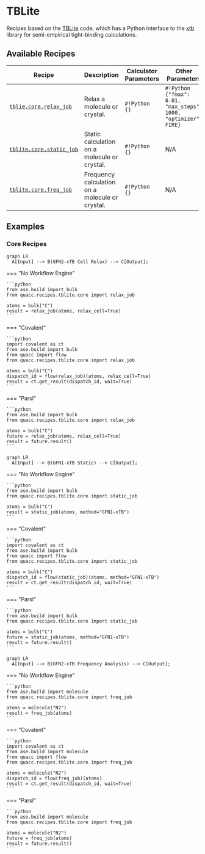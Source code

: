 # TBLite

Recipes based on the [TBLite](https://github.com/tblite/tblite) code, which has a Python interface to the [xtb](https://github.com/grimme-lab/xtb) library for semi-empirical tight-binding calculations.

## Available Recipes

| Recipe                                                                                                                                                 | Description                                     | Calculator Parameters | Other Parameters                                                |
| ------------------------------------------------------------------------------------------------------------------------------------------------------ | ----------------------------------------------- | --------------------- | --------------------------------------------------------------- |
| [`tblie.core.relax_job`](https://quantum-accelerators.github.io/quacc/reference/quacc/recipes/tblite/core.html#quacc.recipes.tblite.core.relax_job)    | Relax a molecule or crystal.                    | `#!Python {}`         | `#!Python {"fmax": 0.01, "max_steps": 1000, "optimizer": FIRE}` |
| [`tblite.core.static_job`](https://quantum-accelerators.github.io/quacc/reference/quacc/recipes/tblite/core.html#quacc.recipes.tblite.core.static_job) | Static calculation on a molecule or crystal.    | `#!Python {}`         | N/A                                                             |
| [`tblite.core.freq_job`](https://quantum-accelerators.github.io/quacc/reference/quacc/recipes/tblite/core.html#quacc.recipes.tblite.core.freq_job)     | Frequency calculation on a molecule or crystal. | `#!Python {}`         | N/A                                                             |

## Examples

### Core Recipes

```mermaid
graph LR
  A[Input] --> B(GFN2-xTB Cell Relax) --> C[Output];
```

=== "No Workflow Engine"

    ```python
    from ase.build import bulk
    from quacc.recipes.tblite.core import relax_job

    atoms = bulk("C")
    result = relax_job(atoms, relax_cell=True)
    ```

=== "Covalent"

    ```python
    import covalent as ct
    from ase.build import bulk
    from quacc import flow
    from quacc.recipes.tblite.core import relax_job

    atoms = bulk("C")
    dispatch_id = flow(relax_job)(atoms, relax_cell=True)
    result = ct.get_result(dispatch_id, wait=True)
    ```

=== "Parsl"

    ```python
    from ase.build import bulk
    from quacc.recipes.tblite.core import relax_job

    atoms = bulk("C")
    future = relax_job(atoms, relax_cell=True)
    result = future.result()
    ```

```mermaid
graph LR
  A[Input] --> B(GFN1-xTB Static) --> C[Output];
```

=== "No Workflow Engine"

    ```python
    from ase.build import bulk
    from quacc.recipes.tblite.core import static_job

    atoms = bulk("C")
    result = static_job(atoms, method="GFN1-xTB")
    ```

=== "Covalent"

    ```python
    import covalent as ct
    from ase.build import bulk
    from quacc import flow
    from quacc.recipes.tblite.core import static_job

    atoms = bulk("C")
    dispatch_id = flow(static_job)(atoms, method="GFN1-xTB")
    result = ct.get_result(dispatch_id, wait=True)
    ```

=== "Parsl"

    ```python
    from ase.build import bulk
    from quacc.recipes.tblite.core import static_job

    atoms = bulk("C")
    future = static_job(atoms, method="GFN1-xTB")
    result = future.result()
    ```

```mermaid
graph LR
  A[Input] --> B(GFN2-xTB Frequency Analysis) --> C[Output];
```

=== "No Workflow Engine"

    ```python
    from ase.build import molecule
    from quacc.recipes.tblite.core import freq_job

    atoms = molecule("N2")
    result = freq_job(atoms)
    ```

=== "Covalent"

    ```python
    import covalent as ct
    from ase.build import molecule
    from quacc import flow
    from quacc.recipes.tblite.core import freq_job

    atoms = molecule("N2")
    dispatch_id = flow(freq_job)(atoms)
    result = ct.get_result(dispatch_id, wait=True)
    ```

=== "Parsl"

    ```python
    from ase.build import molecule
    from quacc.recipes.tblite.core import freq_job

    atoms = molecule("N2")
    future = freq_job(atoms)
    result = future.result()
    ```
